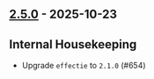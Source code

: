 ## [2.5.0](https://github.com/Kevin-Lee/logger-f/issues?q=is%3Aissue%20is%3Aclosed%20milestone%3Av2-m1-29) - 2025-10-23

## Internal Housekeeping

* Upgrade `effectie` to `2.1.0` (#654)
